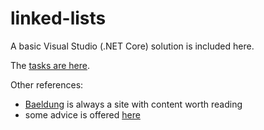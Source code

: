 # linked-lists

A basic Visual Studio (.NET Core) solution is included here. 

The [tasks are here](https://docs.google.com/document/d/1UV6Mncfw2Eu5vUQ2MwpQAnEz_E8PANkpkNs5JM_1F28/edit?usp=sharing).

Other references: 

- [Baeldung](https://www.baeldung.com/cs/linked-list-data-structure) is always a site with content worth reading 
- some advice is offered [here](https://www.cs.usfca.edu/~srollins/courses/cs112-f07/web/notes/linkedlists.html)
